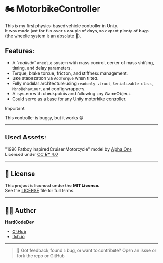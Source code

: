 ﻿# 🏍️ MotorbikeController

This is my first physics-based vehicle controller in Unity.  
It was made just for fun over a couple of days, so expect plenty of bugs (the wheelie system is an absolute 🎥).

## Features:
- A *"realistic"* `Wheelie` system with mass control, center of mass shifting, timing, and delay parameters.
- Torque, brake torque, friction, and stiffness management.
- Bike stabilization via `AddTorque` when tilted.
- Fully modular architecture using `readonly struct`, `Serializable class`, `MonoBehaviour`, and config wrappers.
- AI system with checkpoints and following any GameObject.
- Could serve as a base for any Unity motorbike controller.

> [!IMPORTANT]
> This controller is buggy, but it works 😁

---

## Used Assets:
"1990 Fatboy inspired Cruiser Motorcycle" model by [Alpha One](https://sketchfab.com/alpha_0816)  
Licensed under [CC BY 4.0](https://creativecommons.org/licenses/by/4.0/)

---

## 📄 License

This project is licensed under the **MIT License**.  
See the [LICENSE](LICENSE) file for full terms.

---

## 👨‍💻 Author

**HardCodeDev**  
- [GitHub](https://github.com/HardCodeDev777)  
- [Itch.io](https://hardcodedev.itch.io/)

---

> 💬 Got feedback, found a bug, or want to contribute? Open an issue or fork the repo on GitHub!

